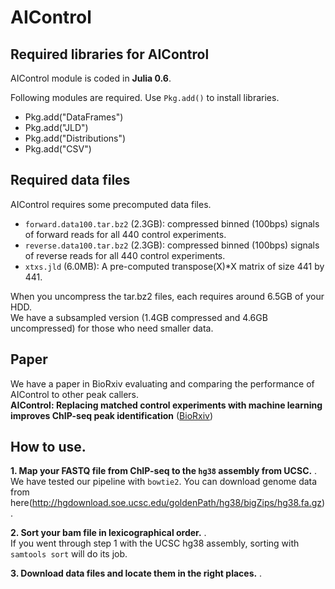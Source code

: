 # AIControl

## Required libraries for AIControl
AIControl module is coded in **Julia 0.6**.

Following modules are required.
Use `Pkg.add()` to install libraries.
- Pkg.add("DataFrames")
- Pkg.add("JLD")
- Pkg.add("Distributions")
- Pkg.add("CSV")

## Required data files
AIControl requires some precomputed data files.
- `forward.data100.tar.bz2` (2.3GB): compressed binned (100bps) signals of forward reads for all 440 control experiments.
- `reverse.data100.tar.bz2` (2.3GB): compressed binned (100bps) signals of reverse reads for all 440 control experiments.
- `xtxs.jld` (6.0MB): A pre-computed transpose(X)\*X matrix of size 441 by 441. 

When you uncompress the tar.bz2 files, each requires around 6.5GB of your HDD.  
We have a subsampled version (1.4GB compressed and 4.6GB uncompressed) for those who need smaller data.

## Paper
We have a paper in BioRxiv evaluating and comparing the performance of AIControl to other peak callers.  
**AIControl:  Replacing matched control experiments with machine learning improves ChIP-seq peak identification** ([BioRxiv](https://www.biorxiv.org/content/early/2018/03/08/278762?rss=1))

## How to use.

**1. Map your FASTQ file from ChIP-seq to the `hg38` assembly from UCSC.** . 
   We have tested our pipeline with `bowtie2`. You can download genome data from here(http://hgdownload.soe.ucsc.edu/goldenPath/hg38/bigZips/hg38.fa.gz) . 
   
**2. Sort your bam file in lexicographical order.** .   
   If you went through step 1 with the UCSC hg38 assembly, sorting with `samtools sort` will do its job.  
   
**3. Download data files and locate them in the right places.** . 


